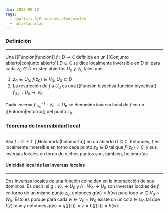 ```yaml
---
dia: 2022-09-12
tags:
  - analisis-3/Funciones-elementales
  - nota/facultad
---
```

### Definición
---
Una [[Función|función]] $f : D \to \mathbb{C}$ definida en un [[Conjunto abierto|conjunto abierto]] $D \subseteq \mathbb{C}$ se dice localmente inversible en $D$ sii para cada $z_0 \in D$ existen abiertos $U_0$ y $V_0$ tales que 
1) $z_0 \in U_0$, $f(z_0) \in V_0$, $U_0 \subseteq D$
2) La restricción de $f$ a $U_0$ es una [[Función biyectiva|función biyectiva]] $f_{|U_0}: U_0 \to V_0$

Cada inversa $f_{|U_0}^{-1} : V_0 \to U_0$ se denomina inversa local de $f$ en un [[Entorno|entorno]] del punto $z_0$.

### Teorema de Inversibidad local
---
Sea $f : D \to \mathbb{C}$ [[Holomorfa|holomorfa]] en un abierto $D \subseteq \mathbb{C}$. Entonces, $f$ es localmente inversible en torno cada punto $z_0 \in D$ tal que $f'(z_0) \ne 0$, y sus inversas locales en torno de dichos puntos son, también, holomorfas


#### Unicidad local de las inversas locales
---
Dos inversas locales de una función coinciden en la intersección de sus dominios. Es decir: si $g : V_0 \to U_0$ y $h : W_0 \to U_0$ son inversas locales de $f$ en torno de un mismo punto $z_0$, entonces $g(w) = h(w)$ para todo $w \in V_0 \cap W_0$. Esto es porque para cada $w \in V_0 \cap W_0$ existe un único $z \in U_0$ tal que $f(z) = w$ y entonces $g(w) = g(f(z)) = z = h(f(z)) = h(w)$.

